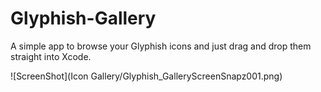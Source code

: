 Glyphish-Gallery
================

A simple app to browse your Glyphish icons and just drag and drop them straight into Xcode.

![ScreenShot](Icon Gallery/Glyphish_GalleryScreenSnapz001.png)

